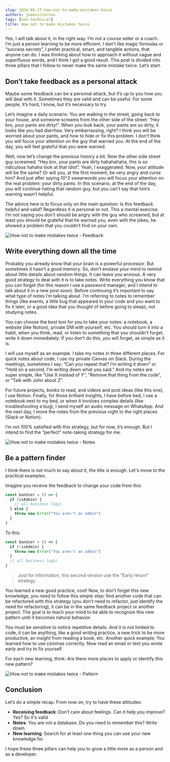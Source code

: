 ```yaml
---
slug: 2024-05-17-how-not-to-make-mistakes-twice
authors: joaovictornsv
tags: [non-technical]
title: How not to make mistakes twice
---
```


<head>
  <meta name="twitter:title" content="How not to make mistakes twice" />
  <meta name="twitter:description" content="Learn practical strategies to avoid repeating mistakes." />
  <meta name="twitter:image" content="https://blog.joaovictornsv.dev/img/mistakes-feedback.png" />
  <meta property="og:title" content="How not to make mistakes twice" />
  <meta property="og:description" content="Learn practical strategies to avoid repeating mistakes." />
  <meta property="og:image" content="https://blog.joaovictornsv.dev/img/mistakes-feedback.png" />
</head>


Yes, I will talk about it, in the right way. I’m not a course seller or a coach. I’m just a person learning to be more efficient. I don’t like magic formulas or “success secrets”, I prefer practical, smart, and tangible actions, that anyone can do. I was thinking about how to approach it without vague and superfluous words, and I think I got a good result. This post is divided into three pillars that I follow to never make the same mistake twice. Let’s start.

<!-- truncate -->

## Don’t take feedback as a personal attack

Maybe some feedback can be a personal attack, but it’s up to you how you will deal with it. Sometimes they are valid and can be useful. For some people, it’s hard, I know, but it’s necessary to try.

Let’s imagine a daily scenario: You are walking in the street, going back to your house, and someone screams from the other side of the street: “Hey bro, your pants are dirty!”. When you look back, your pants are so dirty, it looks like you had diarrhea. Very embarrassing, right? I think you will be worried about your pants, and how to hide or fix this problem. I don’t think you will focus your attention on the guy that warned you. At the end of the day, you will feel grateful that you were warned.

Well, now let’s change the previous history a bit. Now the other side street guy screamed: “Hey bro, your pants are dirty hahahahaha, this is so ridiculous hahaha look at that idiot”. Yeah, I exaggerated. Now, your attitude will be the same? Or will you, at the first moment, be very angry and curse him? And just after saying 10^2 swearwords you will focus your attention on the real problem: your dirty pants. In this scenario, at the end of the day, you will continue hating that random guy, but you can’t say that him’s warning wasn’t helpful.

The advice here is to focus only on the main question: Is this feedback helpful and valid? Regardless it is personal or not. This a mental exercise. I’m not saying you don’t should be angry with the guy who screamed, but at least you should be grateful that he warned you, even with the jokes, he showed a problem that you couldn't find on your own.

<div style={{ margin: "0 auto", maxWidth: "600px" }}>
<img src="/img/mistakes-feedback.png" alt="How not to make mistakes twice - Feedback" />
</div>

## Write everything down all the time

Probably you already know that your brain is a powerful processor. But sometimes it hasn’t a good memory. So, don’t enslave your mind to remind about little details about random things. It can leave you anxious. A very good strategy to deal with it is to take notes. Write everything you know that you can forget (for this reason I use a password manager, and I intend to talk about it in a new post soon). Before continuing it’s important to say what type of notes I’m talking about. I’m referring to notes to remember things (like events, a little bug that appeared in your code and you want to fix it later, or a good idea that you thought of before going to sleep), not studying notes. 

You can choose the best tool for you to take your notes: a notebook, a website (like Notion), private DM with yourself, etc. You should turn it into a habit, when you think, read, or listen to something that you shouldn’t forget, write it down immediately. If you don’t do this, you will forget, as simple as it is.

I will use myself as an example. I take my notes in three different places. For quick notes about code, I use my private Canvas on Slack. During the meetings, sometimes I say: “Can you repeat that? I’m writing it down” or “Hold on a second, I’m writing down what you said.” And my notes are super simple, like  “Use X instead of Y”, “Remove that thing from the code”, or “Talk with John about Z”.

For future projects, books to read, and videos and post ideas (like this one), I use Notion. Finally, for those brilliant insights, I have before bed, I use a notebook next to my bed, or when it involves complex details (like troubleshooting a bug), I send myself an audio message on WhatsApp. And the next day, I move the notes from the previous night to the right places (Slack or Notion).

I’m not 100% satisfied with this strategy, but for now, it’s enough. But I intend to find the “perfect” note-taking strategy for me.

<div style={{ margin: "0 auto", maxWidth: "600px" }}>
<img src="/img/mistakes-notes.png" alt="How not to make mistakes twice - Notes" />
</div>

## Be a pattern finder

I think there is not much to say about it, the title is enough. Let's move to the practical examples.

Imagine you receive the feedback to change your code from this:

```jsx
const banUser = () => {
  if (isAdmin) {
    // all business logic
  } else {
    throw new Error("You aren't an admin")
  }
}
```

To this:

```jsx
const banUser = () => {
  if (!isAdmin) {
    throw new Error("You aren't an admin")  
  }
  // all business logic
}
```

> Just for information, this second version use the “Early return” strategy.

You learned a new good practice, cool! Now, to don’t forget this new knowledge, you need to follow this simple step: find another code that can be refactored with this strategy (you don’t need to refactor, just identify the need for refactoring), it can be in the same feedback project or another project. The goal is to teach your mind to be able to recognize this new pattern until it becomes natural behavior.

You must be sensitive to notice repetitive details. And it is not limited to code, it can be anything, like a good writing practice, a new trick to be more productive, an insight from reading a book, etc. Another quick example: You learned how to use commas correctly. Now read an email or text you wrote early and try to fix yourself.

For each new learning, think: Are there more places to apply or identify this new pattern?

<div style={{ margin: "0 auto", maxWidth: "600px" }}>
<img src="/img/mistakes-pattern.png" alt="How not to make mistakes twice - Pattern" />
</div>

## Conclusion

Let’s do a simple recap. From now on, try to have these attitudes:

- **Receiving feedback**: Don’t care about feelings. Can it help you improve? Yes? So it's valid
- **Notes**: You are not a database. Do you need to remember this? Write down.
- **New learning**: Search for at least one thing you can use your new knowledge for.

I hope these three pillars can help you to grow a little more as a person and as a developer.